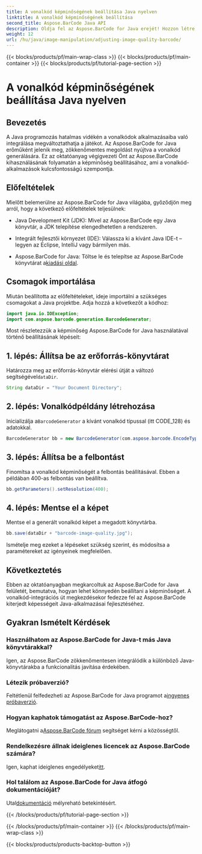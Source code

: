 ```yaml
---
title: A vonalkód képminőségének beállítása Java nyelven
linktitle: A vonalkód képminőségének beállítása
second_title: Aspose.BarCode Java API
description: Oldja fel az Aspose.BarCode for Java erejét! Hozzon létre zökkenőmentesen kiváló minőségű vonalkódokat. Fedezze fel az oktatóanyagot most.
weight: 12
url: /hu/java/image-manipulation/adjusting-image-quality-barcode/
---
```


{{< blocks/products/pf/main-wrap-class >}}
{{< blocks/products/pf/main-container >}}
{{< blocks/products/pf/tutorial-page-section >}}

# A vonalkód képminőségének beállítása Java nyelven


## Bevezetés

A Java programozás hatalmas vidékén a vonalkódok alkalmazásaiba való integrálása megváltoztathatja a játékot. Az Aspose.BarCode for Java erőműként jelenik meg, zökkenőmentes megoldást nyújtva a vonalkód generálására. Ez az oktatóanyag végigvezeti Önt az Aspose.BarCode kihasználásának folyamatán a képminőség beállításához, ami a vonalkód-alkalmazások kulcsfontosságú szempontja.

## Előfeltételek

Mielőtt belemerülne az Aspose.BarCode for Java világába, győződjön meg arról, hogy a következő előfeltételek teljesülnek:

- Java Development Kit (JDK): Mivel az Aspose.BarCode egy Java könyvtár, a JDK telepítése elengedhetetlen a rendszeren.

- Integrált fejlesztői környezet (IDE): Válassza ki a kívánt Java IDE-t – legyen az Eclipse, IntelliJ vagy bármilyen más.

-  Aspose.BarCode for Java: Töltse le és telepítse az Aspose.BarCode könyvtárat a[kiadási oldal](https://releases.aspose.com/barcode/java/).

## Csomagok importálása

Miután beállította az előfeltételeket, ideje importálni a szükséges csomagokat a Java projektbe. Adja hozzá a következőt a kódhoz:

```java
import java.io.IOException;
import com.aspose.barcode.generation.BarcodeGenerator;
```

Most részletezzük a képminőség Aspose.BarCode for Java használatával történő beállításának lépéseit:

## 1. lépés: Állítsa be az erőforrás-könyvtárat

 Határozza meg az erőforrás-könyvtár elérési útját a változó segítségével`dataDir`.

```java
String dataDir = "Your Document Directory";
```

## 2. lépés: Vonalkódpéldány létrehozása

 Inicializálja a`BarcodeGenerator` a kívánt vonalkód típussal (itt CODE_128) és adatokkal.

```java
BarcodeGenerator bb = new BarcodeGenerator(com.aspose.barcode.EncodeTypes.CODE_128, "1234567");
```

## 3. lépés: Állítsa be a felbontást

Finomítsa a vonalkód képminőségét a felbontás beállításával. Ebben a példában 400-as felbontás van beállítva.

```java
bb.getParameters().setResolution(400);
```

## 4. lépés: Mentse el a képet

Mentse el a generált vonalkód képet a megadott könyvtárba.

```java
bb.save(dataDir + "barcode-image-quality.jpg");
```

Ismételje meg ezeket a lépéseket szükség szerint, és módosítsa a paramétereket az igényeinek megfelelően.

## Következtetés

Ebben az oktatóanyagban megkarcoltuk az Aspose.BarCode for Java felületét, bemutatva, hogyan lehet könnyedén beállítani a képminőséget. A vonalkód-integrációs út megkezdésekor fedezze fel az Aspose.BarCode kiterjedt képességeit Java-alkalmazásai fejlesztéséhez.

## Gyakran Ismételt Kérdések

### Használhatom az Aspose.BarCode for Java-t más Java könyvtárakkal?
Igen, az Aspose.BarCode zökkenőmentesen integrálódik a különböző Java-könyvtárakba a funkcionalitás javítása érdekében.

### Létezik próbaverzió?
 Feltétlenül felfedezheti az Aspose.BarCode for Java programot a[ingyenes próbaverzió](https://releases.aspose.com/).

### Hogyan kaphatok támogatást az Aspose.BarCode-hoz?
 Meglátogatni a[Aspose.BarCode fórum](https://forum.aspose.com/c/barcode/13) segítséget kérni a közösségtől.

### Rendelkezésre állnak ideiglenes licencek az Aspose.BarCode számára?
 Igen, kaphat ideiglenes engedélyeket[itt](https://purchase.aspose.com/temporary-license/).

### Hol találom az Aspose.BarCode for Java átfogó dokumentációját?
 Utal[dokumentáció](https://reference.aspose.com/barcode/java/) mélyreható betekintésért.

{{< /blocks/products/pf/tutorial-page-section >}}

{{< /blocks/products/pf/main-container >}}
{{< /blocks/products/pf/main-wrap-class >}}

{{< blocks/products/products-backtop-button >}}

